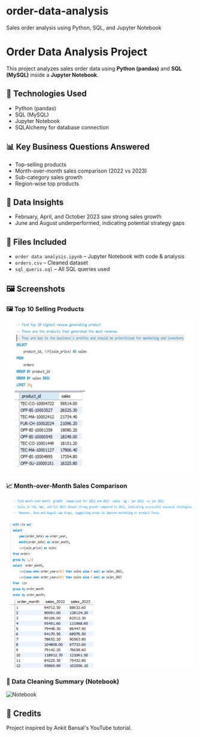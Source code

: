 # order-data-analysis
Sales order analysis using Python, SQL, and Jupyter Notebook

# Order Data Analysis Project

This project analyzes sales order data using **Python (pandas)** and **SQL (MySQL)** inside a **Jupyter Notebook**.

## 🔧 Technologies Used
- Python (pandas)
- SQL (MySQL)
- Jupyter Notebook
- SQLAlchemy for database connection

## 📊 Key Business Questions Answered
- Top-selling products
- Month-over-month sales comparison (2022 vs 2023)
- Sub-category sales growth
- Region-wise top products

## 🧠 Data Insights
- February, April, and October 2023 saw strong sales growth
- June and August underperformed, indicating potential strategy gaps

## 📂 Files Included
- `order data analysis.ipynb` – Jupyter Notebook with code & analysis
- `orders.csv` – Cleaned dataset
- `sql_queris.sql` – All SQL queries used

## 🖼️ Screenshots
  ### 🖼️ Top 10 Selling Products
![Top 10 Products](top_10.png)

### 📈 Month-over-Month Sales Comparison
![Month to Month](month_to_month.png)

### 🧹 Data Cleaning Summary (Notebook)
![Notebook](notebook_summary.png)


## 🙏 Credits
Project inspired by Ankit Bansal's YouTube tutorial.

